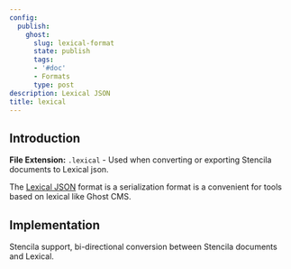 ```yaml
---
config:
  publish:
    ghost:
      slug: lexical-format
      state: publish
      tags:
      - '#doc'
      - Formats
      type: post
description: Lexical JSON
title: lexical
---
```


## Introduction

**File Extension:** `.lexical` - Used when converting or exporting Stencila documents to Lexical json.

The [Lexical JSON](https://lexical.dev/docs/concepts/serialization) format is a serialization format is a convenient for tools based on lexical like Ghost CMS. 

## Implementation

Stencila support, bi-directional conversion between Stencila documents and Lexical.

<!-- prettier-ignore-start -->
<!-- CODEC-DOCS:START -->

<!-- CODEC-DOCS:STOP -->
<!-- prettier-ignore-end -->
